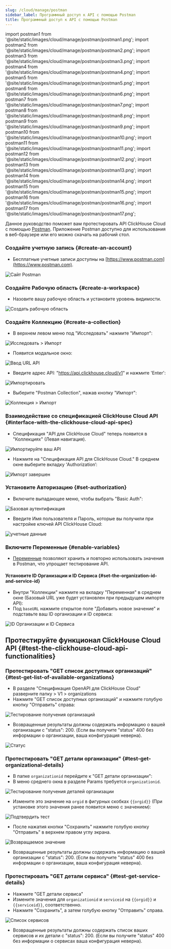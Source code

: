 ```yaml
---
slug: /cloud/manage/postman
sidebar_label: Программный доступ к API с помощью Postman
title: Программный доступ к API с помощью Postman
---
```


import postman1 from '@site/static/images/cloud/manage/postman/postman1.png';
import postman2 from '@site/static/images/cloud/manage/postman/postman2.png';
import postman3 from '@site/static/images/cloud/manage/postman/postman3.png';
import postman4 from '@site/static/images/cloud/manage/postman/postman4.png';
import postman5 from '@site/static/images/cloud/manage/postman/postman5.png';
import postman6 from '@site/static/images/cloud/manage/postman/postman6.png';
import postman7 from '@site/static/images/cloud/manage/postman/postman7.png';
import postman8 from '@site/static/images/cloud/manage/postman/postman8.png';
import postman9 from '@site/static/images/cloud/manage/postman/postman9.png';
import postman10 from '@site/static/images/cloud/manage/postman/postman10.png';
import postman11 from '@site/static/images/cloud/manage/postman/postman11.png';
import postman12 from '@site/static/images/cloud/manage/postman/postman12.png';
import postman13 from '@site/static/images/cloud/manage/postman/postman13.png';
import postman14 from '@site/static/images/cloud/manage/postman/postman14.png';
import postman15 from '@site/static/images/cloud/manage/postman/postman15.png';
import postman16 from '@site/static/images/cloud/manage/postman/postman16.png';
import postman17 from '@site/static/images/cloud/manage/postman/postman17.png';

Данное руководство поможет вам протестировать API ClickHouse Cloud с помощью [Postman](https://www.postman.com/product/what-is-postman/). 
Приложение Postman доступно для использования в веб-браузере или его можно скачать на рабочий стол.

### Создайте учетную запись {#create-an-account}
* Бесплатные учетные записи доступны на [https://www.postman.com](https://www.postman.com).

<img src={postman1} alt="Сайт Postman"/>

### Создайте Рабочую область {#create-a-workspace}
* Назовите вашу рабочую область и установите уровень видимости. 

<img src={postman2} alt="Создать рабочую область"/>

### Создайте Коллекцию {#create-a-collection}
* В верхнем левом меню под "Исследовать" нажмите "Импорт": 

<img src={postman3} alt="Исследовать > Импорт"/>

* Появится модальное окно:

<img src={postman4} alt="Ввод URL API"/>

* Введите адрес API: "https://api.clickhouse.cloud/v1" и нажмите 'Enter':

<img src={postman5} alt="Импортировать"/>

* Выберите "Postman Collection", нажав кнопку "Импорт":

<img src={postman6} alt="Коллекция > Импорт"/>

### Взаимодействие со спецификацией ClickHouse Cloud API {#interface-with-the-clickhouse-cloud-api-spec}
* Спецификация "API для ClickHouse Cloud" теперь появится в "Коллекциях" (Левая навигация).

<img src={postman7} alt="Импортируйте ваш API"/>

* Нажмите на "Спецификация API для ClickHouse Cloud." В среднем окне выберите вкладку ‘Authorization’:

<img src={postman8} alt="Импорт завершен"/>

### Установите Авторизацию {#set-authorization}
* Включите выпадающее меню, чтобы выбрать "Basic Auth":

<img src={postman9} alt="Базовая аутентификация"/>

* Введите Имя пользователя и Пароль, которые вы получили при настройке ключей API ClickHouse Cloud:

<img src={postman10} alt="учетные данные"/>

### Включите Переменные {#enable-variables}
* [Переменные](https://learning.postman.com/docs/sending-requests/variables/) позволяют хранить и повторно использовать значения в Postman, что упрощает тестирование API.
#### Установите ID Организации и ID Сервиса {#set-the-organization-id-and-service-id}
* Внутри "Коллекции" нажмите на вкладку "Переменная" в среднем окне (Базовый URL уже будет установлен при предыдущем импорте API):
* Под `baseURL` нажмите открытое поле "Добавить новое значение" и подставьте ваш ID организации и ID сервиса:

<img src={postman11} alt="ID Организации и ID Сервиса"/>


## Протестируйте функционал ClickHouse Cloud API {#test-the-clickhouse-cloud-api-functionalities}
### Протестировать "GET список доступных организаций" {#test-get-list-of-available-organizations}
* В разделе "Спецификация OpenAPI для ClickHouse Cloud" разверните папку > V1 > organizations
* Нажмите "GET список доступных организаций" и нажмите голубую кнопку "Отправить" справа:

<img src={postman12} alt="Тестирование получения организаций"/>

* Возвращенные результаты должны содержать информацию о вашей организации с "status": 200. (Если вы получите "status" 400 без информации о организации, ваша конфигурация неверна).

<img src={postman13} alt="Статус"/>

### Протестировать "GET детали организации" {#test-get-organizational-details}
* В папке `organizationid` перейдите к "GET детали организации":
* В меню среднего окна в разделе Params требуется `organizationid`.

<img src={postman14} alt="Тестирование получения деталей организации"/>

* Измените это значение на `orgid` в фигурных скобках `{{orgid}}` (При установке этого значения ранее появится меню с значением):

<img src={postman15} alt="Подтвердить тест"/>

* После нажатия кнопки "Сохранить" нажмите голубую кнопку "Отправить" в верхнем правом углу экрана.

<img src={postman16} alt="Возвращаемое значение"/>

* Возвращенные результаты должны содержать информацию о вашей организации с "status": 200. (Если вы получите "status" 400 без информации о организации, ваша конфигурация неверна).

### Протестировать "GET детали сервиса" {#test-get-service-details}
* Нажмите "GET детали сервиса"
* Измените значения для `organizationid` и `serviceid` на `{{orgid}}` и `{{serviceid}}`, соответственно.
* Нажмите "Сохранить", а затем голубую кнопку "Отправить" справа.

<img src={postman17} alt="Список сервисов"/>

* Возвращенные результаты должны содержать список ваших сервисов и их детали с "status": 200. (Если вы получите "status" 400 без информации о сервисах ваша конфигурация неверна).
